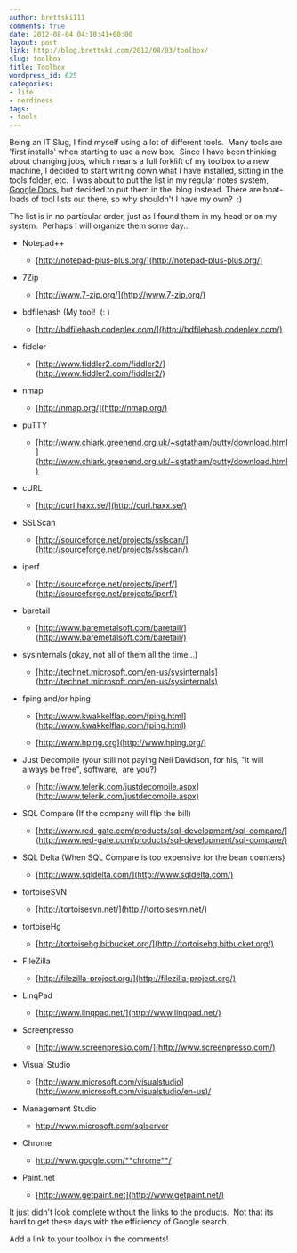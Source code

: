 ```yaml
---
author: brettski111
comments: true
date: 2012-08-04 04:10:41+00:00
layout: post
link: http://blog.brettski.com/2012/08/03/toolbox/
slug: toolbox
title: Toolbox
wordpress_id: 625
categories:
- life
- nerdiness
tags:
- tools
---
```


Being an IT Slug, I find myself using a lot of different tools.  Many tools are 'first installs' when starting to use a new box.  Since I have been thinking about changing jobs, which means a full forklift of my toolbox to a new machine, I decided to start writing down what I have installed, sitting in the tools folder, etc.  I was about to put the list in my regular notes system, [Google Docs](http://docs.google.com), but decided to put them in the  blog instead. There are boat-loads of tool lists out there, so why shouldn't I have my own?  :)

The list is in no particular order, just as I found them in my head or on my system.  Perhaps I will organize them some day...



	
  * Notepad++

	
    * [http://notepad-plus-plus.org/](http://notepad-plus-plus.org/)




	
  * 7Zip

	
    * [http://www.7-zip.org/](http://www.7-zip.org/)




	
  * bdfilehash (My tool!  (: )

	
    * [http://bdfilehash.codeplex.com/](http://bdfilehash.codeplex.com/)




	
  * fiddler

	
    * [http://www.fiddler2.com/fiddler2/](http://www.fiddler2.com/fiddler2/)




	
  * nmap

	
    * [http://nmap.org/](http://nmap.org/)




	
  * puTTY

	
    * [http://www.chiark.greenend.org.uk/~sgtatham/putty/download.html](http://www.chiark.greenend.org.uk/~sgtatham/putty/download.html)




	
  * cURL

	
    * [http://curl.haxx.se/](http://curl.haxx.se/)




	
  * SSLScan

	
    * [http://sourceforge.net/projects/sslscan/](http://sourceforge.net/projects/sslscan/)




	
  * iperf

	
    * [http://sourceforge.net/projects/iperf/](http://sourceforge.net/projects/iperf/)




	
  * baretail

	
    * [http://www.baremetalsoft.com/baretail/](http://www.baremetalsoft.com/baretail/)




	
  * sysinternals (okay, not all of them all the time...)

	
    * [http://technet.microsoft.com/en-us/sysinternals](http://technet.microsoft.com/en-us/sysinternals)




	
  * fping and/or hping

	
    * [http://www.kwakkelflap.com/fping.html](http://www.kwakkelflap.com/fping.html)

	
    * [http://www.hping.org](http://www.hping.org/)




	
  * Just Decompile (your still not paying Neil Davidson, for his, "it will always be free", software,  are you?)

	
    * [http://www.telerik.com/justdecompile.aspx](http://www.telerik.com/justdecompile.aspx)




	
  * SQL Compare (If the company will flip the bill)

	
    * [http://www.red-gate.com/products/sql-development/sql-compare/](http://www.red-gate.com/products/sql-development/sql-compare/)




	
  * SQL Delta (When SQL Compare is too expensive for the bean counters)

	
    * [http://www.sqldelta.com/](http://www.sqldelta.com/)




	
  * tortoiseSVN

	
    * [http://tortoisesvn.net/](http://tortoisesvn.net/)




	
  * tortoiseHg

	
    * [http://tortoisehg.bitbucket.org/](http://tortoisehg.bitbucket.org/)




	
  * FileZilla

	
    * [http://filezilla-project.org/](http://filezilla-project.org/)




	
  * LinqPad

	
    * [http://www.linqpad.net/](http://www.linqpad.net/)




	
  * Screenpresso

	
    * [http://www.screenpresso.com/](http://www.screenpresso.com/)




	
  * Visual Studio

	
    * [http://www.microsoft.com/visualstudio](http://www.microsoft.com/visualstudio/en-us)/




	
  * Management Studio

	
    * http://www.microsoft.com/sqlserver




	
  * Chrome

	
    * http://www.google.com/**chrome**/




	
  * Paint.net

	
    * [http://www.getpaint.net](http://www.getpaint.net/)





It just didn't look complete without the links to the products.  Not that its hard to get these days with the efficiency of Google search.

Add a link to your toolbox in the comments!
